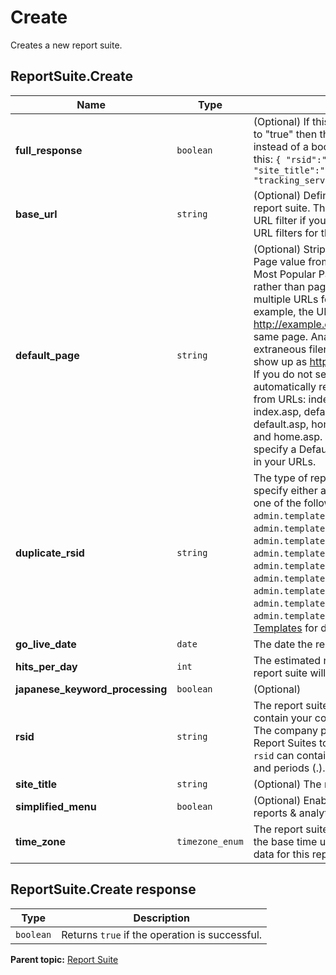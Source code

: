 # Create

Creates a new report suite.

## ReportSuite.Create

|Name|Type|Description|
|----|----|-----------|
|**full_response** |`boolean` | (Optional) If this parameter is included and set to "true" then the response will be an object instead of a boolean. The object will look like this: ```{ "rsid":"example.rsid", "site_title":"example site title", "tracking_server":"example.tracking.server"}``` |
|**base_url** |`string` |(Optional) Defines the base domain for the report suite. This URL functions as an internal URL filter if you do not explicitly define internal URL filters for the report suite.|
|**default_page** |`string` | (Optional) Strips occurrences of the Default Page value from URLs it encounters. If your Most Popular Pages report contains URLs rather than page names, this setting prevents multiple URLs for the same web page. For example, the URLs http://example.com and http://example.com/index.html are typically the same page. Analytics lets you remove extraneous filenames so that both these URLs show up as http://example.com in your reports. If you do not set this value, Analytics automatically removes the following filenames from URLs: index.htm, index.html, index.cgi, index.asp, default.htm, default.html, default.cgi, default.asp, home.htm, home.html, home.cgi, and home.asp. To disable filename stripping, specify a Default Page value that never occurs in your URLs. |
|**duplicate_rsid** |`string` | The type of report suite to create. You must specify either an existing rsid to duplicate, or one of the following report suite templates: `admin.template.01` (Aggregator Portal) `admin.template.02` (Commerce) `admin.template.03` (Content & Media) `admin.template.04` (Financial Services) `admin.template.05` (Job Portal) `admin.template.06` (Lead Generation) `admin.template.07` (Subscription) `admin.template.08` (Support Media) `admin.template.09` (Default) See [Report Suite Templates](http://microsite.omniture.com/t2/help/en_US/admin/index.html?f=c_report_suite_templates) for details on each type.|
|**go_live_date** |`date` |The date the report suite starts collecting data.|
|**hits_per_day** |`int` |The estimated number of hits per day this report suite will receive.|
|**japanese_keyword_processing** |`boolean` |(Optional)|
|**rsid** |`string` |The report suite ID. All report suite IDs must contain your company prefix to be accepted. The company prefix can be seen on the Create Report Suites tool in the Admin Console. The `rsid` can contain only alphanumeric characters and periods (.).|
|**site_title** |`string` |(Optional) The report suite's friendly name.|
|**simplified_menu** |`boolean` |(Optional) Enables the [simplified menu](http://microsite.omniture.com/t2/help/en_US/reference/?f=t_simplified_menu) in reports & analytics.|
|**time_zone** |`timezone_enum` |The report suite's time zone. This determines the base time used to time stamp collected data for this report suite.|

## ReportSuite.Create response

|Type|Description|
|----|-----------|
|`boolean` |Returns `true` if the operation is successful.|

**Parent topic:** [Report Suite](../../methods/report_suite/r_methods_reportsuite.md)

